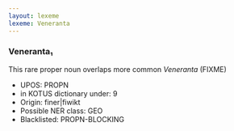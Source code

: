 ```yaml
---
layout: lexeme
lexeme: Veneranta
---
```


###  Veneranta₁

This rare proper noun overlaps more common *Veneranta* (FIXME)
* UPOS:  PROPN
* in KOTUS dictionary under:  9
* Origin:  finer|fiwikt
* Possible NER class:  GEO
* Blacklisted:  PROPN-BLOCKING


